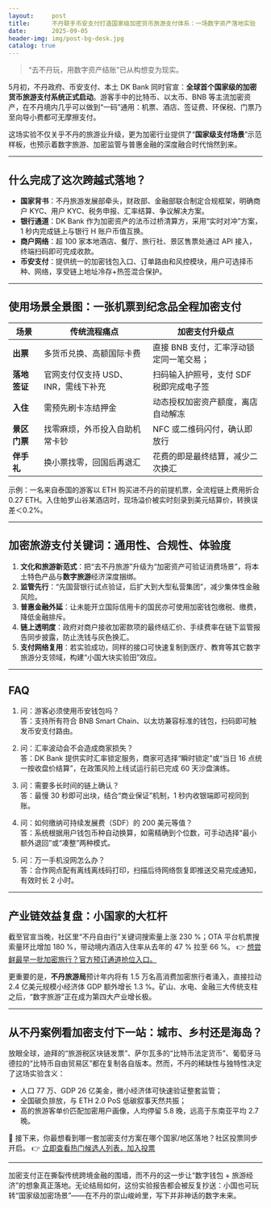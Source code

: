 ```yaml
---
layout:     post
title:      不丹联手币安支付打造国家级加密货币旅游支付体系：一场数字资产落地实验
date:       2025-09-05
header-img: img/post-bg-desk.jpg
catalog: true
---
```


>   “去不丹玩，用数字资产结账”已从构想变为现实。

5月初，不丹政府、币安支付、本土 DK Bank 同时官宣：**全球首个国家级的加密货币旅游支付系统正式启动**。游客手中的比特币、以太币、BNB 等主流加密资产，在不丹境内几乎可以做到“一码”通用：机票、酒店、签证费、环保税、门票乃至向导小费都可无摩擦支付。

这场实验不仅关乎不丹的旅游业升级，更为加密行业提供了“**国家级支付场景**”示范样板，也预示着数字旅游、加密监管与普惠金融的深度融合时代悄然到来。

---

## 什么完成了这次跨越式落地？

- **国家背书**：不丹旅游发展部牵头，财政部、金融部联合制定合规框架，明确商户 KYC、用户 KYC、税务申报、汇率结算、争议解决方案。  
- **银行通道**：DK Bank 作为加密资产的法币过桥清算方，采用“实时对冲”方案，1 秒内完成链上与银行 H 账户币值互换。  
- **商户网络**：超 100 家本地酒店、餐厅、旅行社、景区售票处通过 API 接入，终端扫码即可完成收款。  
- **币安支付**：提供统一的加密钱包入口、订单路由和风控模块，用户可选择币种、网络，享受链上地址冷存+热签混合保护。

---

## 使用场景全景图：一张机票到纪念品全程加密支付

| 场景 | 传统流程痛点 | 加密支付升级点 |
| --- | --- | --- |
| **出票** | 多货币兑换、高额国际卡费 | 直接 BNB 支付，汇率浮动锁定同一笔交易；
| **落地签证** | 官网支付仅支持 USD、INR，需线下补充 | 扫码输入护照号，支付 SDF 税即完成电子签 |
| **入住** | 需预先刷卡冻结押金 | 动态授权加密资产额度，离店自动解冻 |
| **景区门票** | 找零麻烦，外币投入自助机常卡钞 | NFC 或二维码闪付，确认即放行 |
| **伴手礼** | 换小票找零，回国后再退汇 | 花费的即是最终结算，减少二次换汇 |

示例：一名来自泰国的游客以 ETH 购买进不丹的前提机票，全流程链上费用折合 0.27 ETH。入住帕罗山谷某酒店时，现场溢价被实时刻录到美元结算价，转换误差＜0.2%。

---

## 加密旅游支付关键词：通用性、合规性、体验度

1. **文化和旅游新范式**：把“去不丹旅游”升级为“加密资产可验证消费场景”，将本土特色产品与**数字旅游**经济深度捆绑。  
2. **监管先行**：“先国营银行试点验证，后扩大到大型私营集团”，减少集体性金融风险。  
3. **普惠金融外延**：让未能开立国际信用卡的国民亦可使用加密钱包缴税、缴费，降低金融排斥。  
4. **链上透明度**：政府对商户接收加密款项的最终结汇价、手续费率在链下监管报告同步披露，防止洗钱与灰色换汇。  
5. **支付网络复用**：若实验成功，同样的接口可快速复制到医疗、教育等其它数字旅游分支领域，构建“小国大块实验田”效应。

---

## FAQ

1. 问：游客必须使用币安钱包吗？  
   答：支持所有符合 BNB Smart Chain、以太坊兼容标准的钱包，扫码即可触发币安支付路由。

2. 问：汇率波动会不会造成商家损失？  
   答：DK Bank 提供实时汇率锁定服务，商家可选择“瞬时锁定”或“当日 16 点统一按收盘价结算”，在政策风险上线试运行前已完成 60 天沙盘演练。

3. 问：需要多长时间的链上确认？  
   答：最慢 30 秒即可出块，结合“商业保证”机制，1 秒内收银端即可视同到账。

4. 问：如何缴纳可持续发展费（SDF）的 200 美元等值？  
   答：系统根据用户钱包币种自动换算，如需精确到个位数，可手动选择“最小额外退回”或“凑整”两种模式。

5. 问：万一手机没网怎么办？  
   答：合作网点配有离线离线码打印，扫描后待网络恢复即推送交易完成通知，有效时长 2 小时。

---

## 产业链效益复盘：小国家的大杠杆

截至官宣当晚，社区里“不丹自由行”关键词搜索量上涨 230 %；OTA 平台机票搜索量环比增加 180 %，带动境内酒店入住率从去年的 47 % 拉至 66 %。 👉 [想尝鲜最早一批加密旅行？官方预订通道抢位入口。](https://okxdog.com/)

更重要的是，**不丹旅游局**预计年内将有 1.5 万名高消费加密旅行者涌入，直接拉动 2.4 亿美元规模小经济体 GDP 额外增长 1.3 %。矿山、水电、金融三大传统支柱之后，“数字旅游”正在成为第四大产业增长极。

---

## 从不丹案例看加密支付下一站：城市、乡村还是海岛？

放眼全球，迪拜的“旅游税区块链发票”、萨尔瓦多的“比特币法定货币”、葡萄牙马德拉的“比特币自由贸易区”都在复制各自版本。然而，不丹的稀缺性与独特性决定了这场实验含义：

- 人口 77 万、GDP 26 亿美金，微小经济体可快速验证整套监管；
- 全国碳负排放，与 ETH 2.0 PoS 低碳叙事天然共振；
- 高的旅游客单价匹配加密用户画像，人均停留 5.8 晚，远高于东南亚平均 2.7 晚。

👀 接下来，你最想看到哪一套加密支付方案在哪个国家/地区落地？社区投票同步开启。 👉 [立即查看热门候选人列表，加入投票](https://okxdog.com/)

---

加密支付正在撕裂传统跨境金融的围墙，而不丹的这一步让“数字钱包 + 旅游经济”的想象真正落地。无论结局如何，这份实验报告都会被反复抄送：小国也可玩转“国家级加密场景”——在不丹的崇山峻岭里，写下并非神话的数字未来。